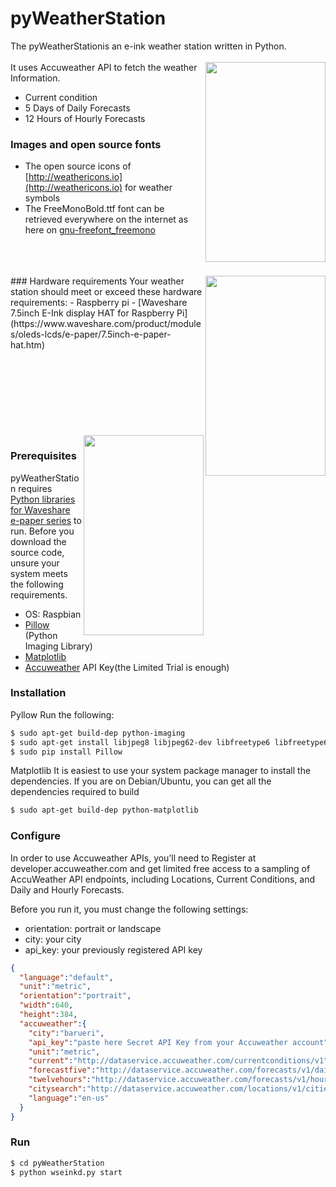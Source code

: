 # pyWeatherStation

The pyWeatherStationis an e-ink weather station written in Python. 
<br />
<br />
<img align="right" width="192" height="320" src="https://raw.githubusercontent.com/yudihirata/weatherstation/master/doc/portrait1.bmp">
It uses Accuweather API to fetch the weather Information.
  - Current condition
  - 5 Days of Daily Forecasts
  - 12 Hours of Hourly Forecasts
###  Images and open source fonts
  - The open source icons of [http://weathericons.io](http://weathericons.io) for weather symbols
  - The FreeMonoBold.ttf font can be retrieved everywhere on the internet as here on [gnu-freefont_freemono](http://weathericons.io)
<br />
<br />
<br />
<img align="right" width="192" height="320" src="https://raw.githubusercontent.com/yudihirata/weatherstation/master/doc/portrait2.bmp">
### Hardware requirements
Your weather station should meet or exceed these hardware requirements:
- Raspberry pi
- [Waveshare 7.5inch E-Ink display HAT for Raspberry Pi](https://www.waveshare.com/product/modules/oleds-lcds/e-paper/7.5inch-e-paper-hat.htm)
<br />
<br />
<br />
<br />
<br />
<br />
<br />
<br />
<br />
<img align="right" width="192" height="320" src="https://raw.githubusercontent.com/yudihirata/weatherstation/master/doc/portrait3.bmp">

### Prerequisites
pyWeatherStation requires [Python libraries for Waveshare e-paper series](https://github.com/soonuse/epd-library-python)  to run. 
Before you download the source code, unsure your system meets the following requirements. 
-  OS: Raspbian
-  [Pillow](https://pypi.org/project/Pillow/2.2.1/) (Python Imaging Library)
-  [Matplotlib](https://matplotlib.org/)
-  [Accuweather](https://developer.accuweather.com/) API Key(the Limited Trial is enough)
### Installation
 Pyllow
 Run the following:
```sh
$ sudo apt-get build-dep python-imaging
$ sudo apt-get install libjpeg8 libjpeg62-dev libfreetype6 libfreetype6-dev
$ sudo pip install Pillow
```
Matplotlib
It is easiest to use your system package manager to install the dependencies.
If you are on Debian/Ubuntu, you can get all the dependencies required to build 

```sh
$ sudo apt-get build-dep python-matplotlib
```

### Configure
In order to use Accuweather APIs, you’ll need to Register at developer.accuweather.com and get limited 
free access to a sampling of AccuWeather API endpoints, including Locations, Current Conditions, 
and Daily and Hourly Forecasts.

Before you run it, you must change the following settings:
-  orientation: portrait or landscape
-  city: your city
-  api_key: your previously registered API key

```json
{
  "language":"default",
  "unit":"metric",
  "orientation":"portrait",
  "width":640,
  "height":384,
  "accuweather":{
    "city":"barueri",
    "api_key":"paste here Secret API Key from your Accuweather account",
    "unit":"metric",
    "current":"http://dataservice.accuweather.com/currentconditions/v1",
    "forecastfive":"http://dataservice.accuweather.com/forecasts/v1/daily/5day",
    "twelvehours":"http://dataservice.accuweather.com/forecasts/v1/hourly/12hour",
    "citysearch":"http://dataservice.accuweather.com/locations/v1/cities/search",
    "language":"en-us"
  }
}
```


### Run
```sh
$ cd pyWeatherStation
$ python wseinkd.py start
```